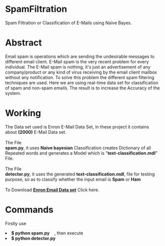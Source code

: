 # SpamFiltration
Spam Filtration or Classification of E-Mails using Naive Bayes.

# Abstract
Email spam is operations which are sending the undesirable messages to different email client. E-Mail spam is the very recent problem for every individual. The E-Mail spam is nothing, it's just an advertisement of any company/product or any kind of virus receiving by the email client mailbox without any notification. To solve this problem the different spam filtering techniques are used. Here we are using real-time data set for classification of spam and non-spam emails. The result is to increase the Accuracy of the system.

# Working
The Data set used is Enron E-Mail Data Set, in these project it contains about <b>(2000)</b> E-Mail Data set.<br><br>
The File <br><b>spam.py</b>, it uses <b>Naive bayesian</b> Classification creates Dictionary of all Repeated words and generates a Model which is "<b>text-classification.mdl</b>" File.
<br><br>
The File <br><b>detector.py</b>, it uses the generated <b>text-classification.mdl</b>, file for testing purpose, so as to classify whether the input email is <b>Spam</b> or <b>Ham</b>
<br><br>
To Download <b><a href="http://www.cs.cmu.edu/~enron" target="_blank">Enron Email Data set</a></b> Click here.

# Commands
Firstly use<br>
<li><b>$ python spam.py</b> &nbsp;&nbsp;&nbsp;, then execute</li>
<li><b>$ python detector.py</b></li>
